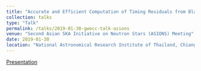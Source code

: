 ```yaml
---
title: "Accurate and Efficient Computation of Timing Residuals from Black Hole Binaries in Relativistic Eccentric Orbits"
collection: talks
type: "Talk"
permalink: /talks/2019-01-30-gwecc-talk-asions
venue: "Second Asian SKA Initiative on Neutron Stars (ASIONS) Meeting"
date: 2019-01-30
location: "National Astronomical Research Institute of Thailand, Chiang Mai, Thailand"
---
```


[Presentation](http://dx.doi.org/10.13140/RG.2.2.12726.73288)
